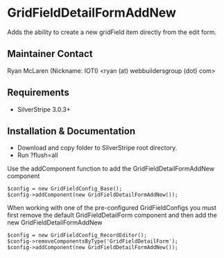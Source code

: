 # GridFieldDetailFormAddNew

Adds the ability to create a new gridField item directly from the edit form.

## Maintainer Contact

Ryan McLaren (Nickname: IOTI) <ryan (at) webbuildersgroup (dot) com>

## Requirements

 * SilverStripe 3.0.3+


## Installation & Documentation

 * Download and copy folder to SilverStripe root directory.
 * Run ?flush=all
	
Use the addComponent function to add the GridFieldDetailFormAddNew component

    $config = new GridFieldConfig_Base();
	$config->addComponent(new GridFieldDetailFormAddNew());
	
When working with one of the pre-configured GridFieldConfigs you must first remove the default GridFieldDetailForm component and then add the new GridFieldDetailFormAddNew

    $config = new GridFieldConfig_RecordEditor();
    $config->removeComponentsByType('GridFieldDetailForm');
    $config->addComponent(new GridFieldDetailFormAddNew());
